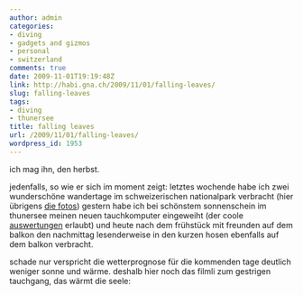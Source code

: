 ```yaml
---
author: admin
categories:
- diving
- gadgets and gizmos
- personal
- switzerland
comments: true
date: 2009-11-01T19:19:48Z
link: http://habi.gna.ch/2009/11/01/falling-leaves/
slug: falling-leaves
tags:
- diving
- thunersee
title: falling leaves
url: /2009/11/01/falling-leaves/
wordpress_id: 1953
---
```


ich mag ihn, den herbst.




jedenfalls, so wie er sich im moment zeigt: letztes wochende habe ich zwei wunderschöne wandertage im schweizerischen nationalpark verbracht (hier übrigens [die fotos](http://www.flickr.com/photos/habi/sets/72157622551887019/)) gestern habe ich bei schönstem sonnenschein im thunersee meinen neuen tauchkomputer eingeweiht (der coole [auswertungen](http://habi.gna.ch/wp-content/uploads/2009/11/gipsunion.pdf) erlaubt) und heute nach dem frühstück mit freunden auf dem balkon den nachmittag lesenderweise in den kurzen hosen ebenfalls auf dem balkon verbracht.




schade nur verspricht die wetterprognose für die kommenden tage deutlich weniger sonne und wärme. deshalb hier noch das filmli zum gestrigen tauchgang, das wärmt die seele:







